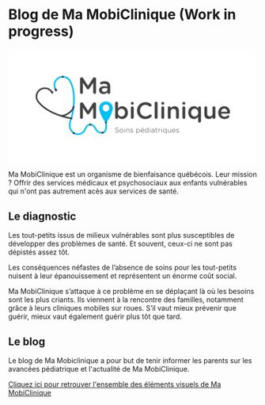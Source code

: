 # Blog de Ma MobiClinique (Work in progress)

![alt text](public/images/Logo-Couleurs.svg "Logo Ma MobiClinique")

Ma MobiClinique est un organisme de bienfaisance québécois. Leur mission ? Offrir des services médicaux et psychosociaux aux enfants vulnérables qui n'ont pas autrement acès aux services de santé.

## Le diagnostic

Les tout-petits issus de milieux vulnérables sont plus susceptibles de développer des problèmes de santé. Et souvent, ceux-ci ne sont pas dépistés assez tôt.

Les conséquences néfastes de l’absence de soins pour les tout-petits nuisent à leur épanouissement et représentent un énorme coût social.

Ma MobiClinique s’attaque à ce problème en se déplaçant là où les besoins sont les plus criants.
Ils viennent à la rencontre des familles, notamment grâce à leurs cliniques mobiles sur roues.
S’il vaut mieux prévenir que guérir, mieux vaut également guérir plus tôt que tard.

## Le blog

Le blog de Ma Mobiclinique a pour but de tenir informer les parents sur les avancées pédiatrique et l'actualité de Ma MobiClinique.


[Cliquez ici pour retrouver l'ensemble des éléments visuels de Ma MobiClinique](https://www.behance.net/gallery/78751549/PROJET-INTEGRATEUR-Ma-MobiClinique/modules/478564997)
